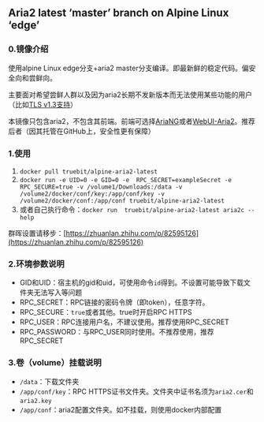 Aria2 latest ‘master’ branch on Alpine Linux ‘edge’
-----------------------------------

### 0.镜像介绍
使用alpine Linux edge分支+aria2 master分支编译。即最新鲜的稳定代码。偏安全向和尝鲜向。

主要面对希望尝鲜人群以及因为aria2长期不发新版本而无法使用某些功能的用户（比如[TLS v1.3支持](https://unix.stackexchange.com/a/523465/196243)）

本镜像只包含aria2，不包含其前端。前端可选择[AriaNG](https://ariang.mayswind.net/latest/#!/settings/ariang)或者[WebUI-Aria2](https://ziahamza.github.io/webui-aria2/)。推荐后者（因其托管在GitHub上，安全性更有保障）

### 1.使用
1. `docker pull truebit/alpine-aria2-latest`
2. `docker run -e UID=0 -e GID=0 -e 
RPC_SECRET=exampleSecret -e RPC_SECURE=true -v /volume1/Downloads:/data -v /volume2/docker/conf/key:/app/conf/key -v /volume2/docker/conf:/app/conf truebit/alpine-aria2-latest`
3. 或者自己执行命令：`docker run  truebit/alpine-aria2-latest aria2c --help`

群晖设置请移步：[https://zhuanlan.zhihu.com/p/82595126](https://zhuanlan.zhihu.com/p/82595126)

### 2.环境参数说明

* GID和UID：宿主机的gid和uid，可使用命令`id`得到。不设置可能导致下载文件夹无法写入等问题
* RPC_SECRET：RPC链接的密码令牌（即token），任意字符。
* RPC_SECURE：`true`或者其他。true时开启RPC HTTPS
* RPC_USER：RPC连接用户名，不建议使用。推荐使用RPC_SECRET
* RPC_PASSWORD：与RPC_USER同时使用。不推荐使用，推荐RPC_SECRET

### 3.卷（volume）挂载说明

* `/data`：下载文件夹
* `/app/conf/key`：RPC HTTPS证书文件夹。文件夹中证书名须为`aria2.cer`和`aria2.key`
* `/app/conf`：aria2配置文件夹。如不挂载，则使用docker内部配置
